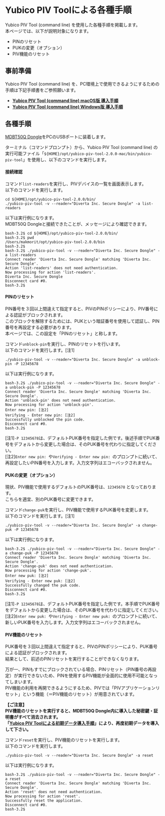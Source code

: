 # Yubico PIV Toolによる各種手順

Yubico PIV Tool (command line) を使用した各種手順を掲載します。<br>
本ページでは、以下が説明対象になります。
- PINのリセット
- PUKの変更（オプション）
- PIV機能のリセット

## 事前準備

Yubico PIV Tool (command line) を、PC環境上で使用できるようにするための手順は下記手順書をご参照願います。
- <b>[Yubico PIV Tool (command line) macOS版 導入手順](../CCID/PIVTOOLMACINST.md)</b>
- <b>[Yubico PIV Tool (command line) Windows版 導入手順](../CCID/PIVTOOLWININST.md)</b>

## 各種手順

[MDBT50Q Dongle](../FIDO2Device/MDBT50Q_Dongle/README.md)をPCのUSBポートに装着します。

ターミナル（コマンドプロンプト）から、Yubico PIV Tool (command line) の実行可能ファイル「`${HOME}/opt/yubico-piv-tool-2.0.0-mac/bin/yubico-piv-tool`」を使用し、以下のコマンドを実行します。

#### 接続確認

コマンド`list-readers`を実行し、PIVデバイスの一覧を画面表示します。<br>
以下のコマンドを実行します。

```
cd ${HOME}/opt/yubico-piv-tool-2.0.0/bin/
./yubico-piv-tool -v --reader="Diverta Inc. Secure Dongle" -a list-readers
```

以下は実行例になります。<br>
MDBT50Q Dongleと接続できたことが、メッセージにより確認できます。

```
bash-3.2$ cd ${HOME}/opt/yubico-piv-tool-2.0.0/bin/
bash-3.2$ pwd
/Users/makmorit/opt/yubico-piv-tool-2.0.0/bin
bash-3.2$
bash-3.2$ ./yubico-piv-tool -v --reader="Diverta Inc. Secure Dongle" -a list-readers
Connect reader 'Diverta Inc. Secure Dongle' matching 'Diverta Inc. Secure Dongle'.
Action 'list-readers' does not need authentication.
Now processing for action 'list-readers'.
Diverta Inc. Secure Dongle
Disconnect card #0.
bash-3.2$
```

#### PINのリセット

PIN番号を３回以上間違えて指定すると、PIVのPINポリシーにより、PIV番号による認証がブロックされます。<br>
このブロックを解除するためには、PUKという暗証番号を使用して認証し、PIN番号を再設定する必要があります。<br>
本ページでは、この設定を「PINのリセット」と称します。

コマンド`unblock-pin`を実行し、PINのリセットを行います。<br>
以下のコマンドを実行します。[注1]

```
./yubico-piv-tool -v --reader="Diverta Inc. Secure Dongle" -a unblock-pin -P 12345678
```

以下は実行例になります。<br>

```
bash-3.2$ ./yubico-piv-tool -v --reader="Diverta Inc. Secure Dongle" -a unblock-pin -P 12345678
Connect reader 'Diverta Inc. Secure Dongle' matching 'Diverta Inc. Secure Dongle'.
Action 'unblock-pin' does not need authentication.
Now processing for action 'unblock-pin'.
Enter new pin: [注2]
Verifying - Enter new pin: [注2]
Successfully unblocked the pin code.
Disconnect card #0.
bash-3.2$
```

[注1]`-P 12345678`は、デフォルトPUK番号を指定した例です。後述手順でPUK番号をデフォルトから変更した場合は、そのPUK番号を代わりに指定してください。<br>
[注2]`Enter new pin: `や`Verifying - Enter new pin: `のプロンプトに続いて、再設定したいPIN番号を入力します。入力文字列はエコーバックされません。

#### PUKの変更（オプション）

現状、PIV機能で使用するデフォルトのPUK番号は、`12345678` となっております。<br>
こちらを適宜、別のPUK番号に変更できます。

コマンド`change-puk`を実行し、PIV機能で使用するPUK番号を変更します。<br>
以下のコマンドを実行します。[注1]

```
./yubico-piv-tool -v --reader="Diverta Inc. Secure Dongle" -a change-puk -P 12345678
```

以下は実行例になります。<br>

```
bash-3.2$ ./yubico-piv-tool -v --reader="Diverta Inc. Secure Dongle" -a change-puk -P 12345678
Connect reader 'Diverta Inc. Secure Dongle' matching 'Diverta Inc. Secure Dongle'.
Action 'change-puk' does not need authentication.
Now processing for action 'change-puk'.
Enter new puk: [注2]
Verifying - Enter new puk: [注2]
Successfully changed the puk code.
Disconnect card #0.
bash-3.2$
```

[注1]`-P 12345678`は、デフォルトPUK番号を指定した例です。本手順でPUK番号をデフォルトから変更した場合は、そのPUK番号を代わりに指定してください。<br>
[注2]`Enter new puk: `や`Verifying - Enter new puk: `のプロンプトに続いて、新しいPUK番号を入力します。入力文字列はエコーバックされません。

#### PIV機能のリセット

PUK番号を３回以上間違えて指定すると、PIVのPINポリシーにより、PUK番号による認証がブロックされます。<br>
結果として、前述のPINリセットを実行することができなくなります。

万が一、PINもすでにブロックされている場合、PINリセット（PIN番号の再設定）が実行できないため、PINを使用するPIV機能が全面的に使用不可能となってしまいます。<br>
PIV機能の利用を再開できるようにするため、PIVでは「PIVアプリケーションリセット」という機能（＝PIV機能のリセット）が用意されています。

<b>【ご注意】<br>
PIV機能のリセットを実行すると、MDBT50Q Dongle内に導入した秘密鍵・証明書がすべて消去されます。<br>
「[Yubico PIV Toolによる初期データ導入手順](YKPIVUSAGE.md)」により、再度初期データを導入して下さい。</b>

コマンド`reset`を実行し、PIV機能のリセットを実行します。<br>
以下のコマンドを実行します。

```
./yubico-piv-tool -v --reader="Diverta Inc. Secure Dongle" -a reset
```

以下は実行例になります。<br>

```
bash-3.2$ ./yubico-piv-tool -v --reader="Diverta Inc. Secure Dongle" -a reset
Connect reader 'Diverta Inc. Secure Dongle' matching 'Diverta Inc. Secure Dongle'.
Action 'reset' does not need authentication.
Now processing for action 'reset'.
Successfully reset the application.
Disconnect card #0.
bash-3.2$
```
